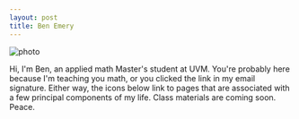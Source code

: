 ```yaml
---
layout: post
title: Ben Emery
---
```


![photo](https://scontent-iad3-1.xx.fbcdn.net/v/t1.0-9/16508_10206622313619312_6519242018168152819_n.jpg?oh=acf625e06bbdc5ef9b73f5d14ee9fe49&oe=5A194F44)

Hi, I'm Ben, an applied math Master's student at UVM. You're probably here because I'm teaching you math, or you clicked the link in my email signature. Either way, the icons below link to pages that are associated with a few principal components of my life. Class materials are coming soon. Peace.
